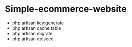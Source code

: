 # Simple-ecommerce-website

- php artisan key:generate 
- php artisan cache:table 
- php artisan migrate 
- php artisan db:seed
